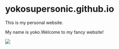 # yokosupersonic.github.io
This is my personal website.

My name is yoko.Welcome to my fancy website!

![](https://i.gifer.com/embedded/download/4tuB.gif)
